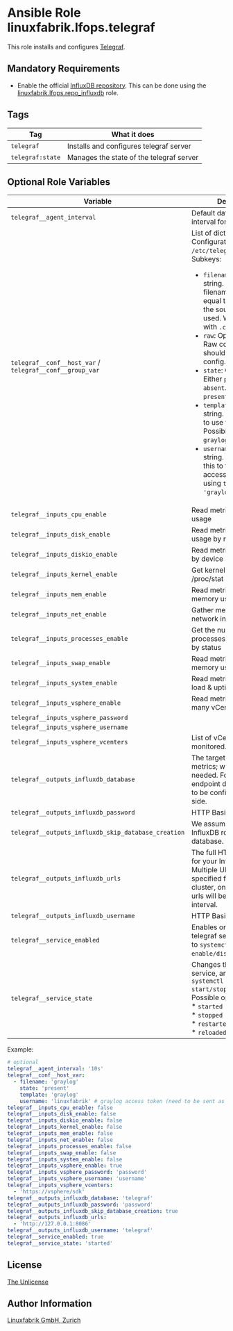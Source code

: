 # Ansible Role linuxfabrik.lfops.telegraf

This role installs and configures [Telegraf](https://www.influxdata.com/time-series-platform/telegraf/).


## Mandatory Requirements

* Enable the official [InfluxDB repository](https://docs.influxdata.com/influxdb/v1.8/introduction/install/?t=Red+Hat+%26amp%3B+CentOS). This can be done using the [linuxfabrik.lfops.repo_influxdb](https://github.com/Linuxfabrik/lfops/tree/main/roles/repo_influxdb) role.


## Tags

| Tag                  | What it does                           |
| ---                  | ------------                           |
| `telegraf`           | Installs and configures telegraf server |
| `telegraf:state`     | Manages the state of the telegraf server    |


## Optional Role Variables

| Variable | Description | Default Value |
| -------- | ----------- | ------------- |
| `telegraf__agent_interval` | Default data collection interval for all inputs | `'10s'` |
| `telegraf__conf__host_var` / <br> `telegraf__conf__group_var` | List of dictionaries. Configurations to deploy to `/etc/telegraf/telegraf.d/`. Subkeys:<ul><li>`filename`: Mandatory, string. Destination filename. Normally equal to the name of the source `template` used. Will be suffixed with `.conf`.</li><li>`raw`: Optional, string. Raw content that should be part of the config.</li><li>`state`: Optional, string. Either `present` or `absent`. Defaults to `present`.</li><li>`template`: Mandatory, string. Which template to use for the config. Possible options: `raw` or `graylog`.</li><li>`username`: Optional, string. Username. Set this to the Graylog access token when using `template: 'graylog'`.</li></ul> | [] |
| `telegraf__inputs_cpu_enable` | Read metrics about cpu usage | `true` |
| `telegraf__inputs_disk_enable` | Read metrics about disk usage by mount point | `true` |
| `telegraf__inputs_diskio_enable` | Read metrics about disk IO by device | `true` |
| `telegraf__inputs_kernel_enable` | Get kernel statistics from /proc/stat | `true` |
| `telegraf__inputs_mem_enable` | Read metrics about memory usage | `true` |
| `telegraf__inputs_net_enable` | Gather metrics about network interfaces | `false` |
| `telegraf__inputs_processes_enable` | Get the number of processes and group them by status | `true` |
| `telegraf__inputs_swap_enable` | Read metrics about swap memory usage | `true` |
| `telegraf__inputs_system_enable` | Read metrics about system load & uptime | `true` |
| `telegraf__inputs_vsphere_enable` | Read metrics from one or many vCenters | `false` |
| `telegraf__inputs_vsphere_password` |  | `''` |
| `telegraf__inputs_vsphere_username` |  | `''` |
| `telegraf__inputs_vsphere_vcenters` | List of vCenter URLs to be monitored. | `[]` |
| `telegraf__outputs_influxdb_database` | The target database for metrics; will be created as needed. For UDP url endpoint database needs to be configured on server side. | `''` |
| `telegraf__outputs_influxdb_password` | HTTP Basic Auth | `''` |
| `telegraf__outputs_influxdb_skip_database_creation` | We assume that the InfluxDB role creates the database. | `true` |
| `telegraf__outputs_influxdb_urls` | The full HTTP or UDP URL for your InfluxDB instance. Multiple URLs can be specified for a single cluster, only ONE of the urls will be written to each interval. | `['http://127.0.0.1:8086']` |
| `telegraf__outputs_influxdb_username` | HTTP Basic Auth | `''` |
| `telegraf__service_enabled` | Enables or disables the telegraf service, analogous to `systemctl enable/disable`. | `true` |
| `telegraf__service_state` | Changes the state of the service, analogous to `systemctl start/stop/restart/reload`. Possible options:<br> * `started`<br> * `stopped`<br> * `restarted`<br> * `reloaded` | `'started'` |

Example:
```yaml
# optional
telegraf__agent_interval: '10s'
telegraf__conf__host_var:
  - filename: 'graylog'
    state: 'present'
    template: 'graylog'
    username: 'linuxfabrik' # graylog access token (need to be sent as the username)
telegraf__inputs_cpu_enable: false
telegraf__inputs_disk_enable: false
telegraf__inputs_diskio_enable: false
telegraf__inputs_kernel_enable: false
telegraf__inputs_mem_enable: false
telegraf__inputs_net_enable: false
telegraf__inputs_processes_enable: false
telegraf__inputs_swap_enable: false
telegraf__inputs_system_enable: false
telegraf__inputs_vsphere_enable: true
telegraf__inputs_vsphere_password: 'password'
telegraf__inputs_vsphere_username: 'username'
telegraf__inputs_vsphere_vcenters:
  - 'https://vsphere/sdk'
telegraf__outputs_influxdb_database: 'telegraf'
telegraf__outputs_influxdb_password: 'password'
telegraf__outputs_influxdb_skip_database_creation: true
telegraf__outputs_influxdb_urls:
  - 'http://127.0.0.1:8086'
telegraf__outputs_influxdb_username: 'telegraf'
telegraf__service_enabled: true
telegraf__service_state: 'started'
```


## License

[The Unlicense](https://unlicense.org/)


## Author Information

[Linuxfabrik GmbH, Zurich](https://www.linuxfabrik.ch)
